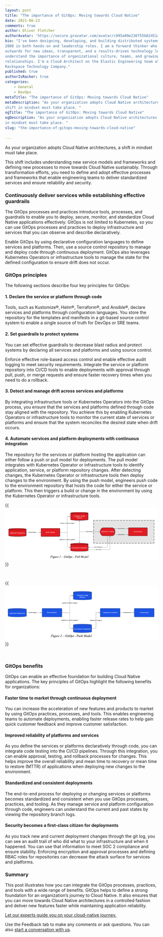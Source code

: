 ```yaml
---
layout: post
title: "The importance of GitOps: Moving towards Cloud Native"
date: 2021-06-23
comments: true
author: Oliver Fletcher
authorAvatar: 'https://secure.gravatar.com/avatar/c995a09e236f55b82451a9f8a6add9ad'
bio: "I've been designing, developing, and building distributed systems since
2008 in both hands-on and leadership roles. I am a forward thinker who looks
outwards for new ideas, transparent, and a results-driven technology leader. I
understand the importance of organizational culture, teams, and growing
relationships. I'm a Cloud Architect on the Elastic Engineering team at Onica, a
Rackspace Technology Company."
published: true
authorIsRacker: true
categories:
    - General
    - DevOps
metaTitle: "The importance of GitOps: Moving towards Cloud Native"
metaDescription: "As your organization adopts Cloud Native architectures, a
shift in mindset must take place. "
ogTitle: "The importance of GitOps: Moving towards Cloud Native"
ogDescription: "As your organization adopts Cloud Native architectures, a shift
in mindset must take place. "
slug: "the-importance-of-gitops-moving-towards-cloud-native"

---
```


As your organization adopts Cloud Native architectures, a shift in mindset must
take place.

<!--more-->

This shift includes understanding new service models and frameworks and defining
new processes to move towards Cloud Native sustainably. Through transformation
efforts, you need to define and adopt effective processes and frameworks that
enable engineering teams to deliver standardized services and ensure reliability
and security.

### Continuously deliver services while establishing effective guardrails

The GitOps processes and practices introduce tools, processes, and guardrails to
enable you to deploy, secure, monitor, and standardize Cloud Native applications
effectively. GitOps is not limited to Kubernetes, so you can use GitOps processes
and practices to deploy infrastructure and services that you can observe and
describe declaratively.

Enable GitOps by using declarative configuration languages to define services
and platforms. Then, use a source control repository to manage and deploy code
through continuous deployment. GitOps also leverages Kubernetes Operators or
infrastructure tools to manage the state for the defined configuration to
ensure drift does not occur.

### GitOps principles

The following sections describe four key principles for GitOps:

#### 1. Declare the service or platform through code

Tools, such as Kustomize&reg;, Helm&reg;, Terraform&reg;, and Ansible&reg;,
declare services and platforms through configuration languages. You store the
repository for the templates and manifests in a git-based source control system
to enable a single source of truth for DevOps or SRE teams.

#### 2. Set guardrails to protect systems

You can set effective guardrails to decrease blast radius and protect systems by
declaring all services and platforms and using source control.

Enforce effective role-based access control and enable effective audit logging
to meet security requirements. Integrate the service or platform repository into
CI/CD tools to enable deployments with approval through pull, push, or merge
requests and ensure faster recovery times when you need to do a rollback.

#### 3. Detect and manage drift across services and platforms

By integrating infrastructure tools or Kubernetes Operators into the GitOps
process, you ensure that the services and platforms defined through code stay
aligned with the repository. You achieve this by enabling Kubernetes Operators
or infrastructure tools to monitor the current state of services or platforms
and ensure that the system reconciles the desired state when drift occurs.

#### 4. Automate services and platform deployments with continuous integration

The repository for the services or platform hosting the application can either
follow a push or pull model for deployments. The pull model integrates with
Kubernetes Operator or infrastructure tools to identify application, service, or
platform repository changes. After detecting changes, the Kubernetes Operator or
infrastructure tools then deploy changes to the environment. By using the push
model, engineers push code to the environment repository that hosts the code for
either the service or platform. This then triggers a build or change in the
environment by using the Kubernetes Operator or infrastructure tools.

{{<img src="pull-model.png" title="" alt="">}}

</br>

{{<img src="push-model.png" title="" alt="">}}

</br>

### GitOps benefits

GitOps can enable an effective foundation for building Cloud Native applications.
The key principles of GitOps highlight the following benefits for organizations:

#### Faster time to market through continuous deployment

You can increase the acceleration of new features and products to market by using
GitOps practices, processes, and tools. This enables engineering teams to automate
deployments, enabling faster release rates to help gain quick customer feedback
and improve customer satisfaction.

#### Improved reliability of platforms and services

As you define the services or platforms declaratively through code, you can
integrate code testing into the CI/CD pipelines. Through this integration, you
can enable approval, testing, and rollback processes for changes. This
helps improve the overall reliability and mean time to recovery or mean time to
restore (MTTR) of applications when deploying new changes to the environment.

#### Standardized and consistent deployments

The end-to-end process for deploying or changing services or platforms becomes
standardized and consistent when you use GitOps processes, practices, and tooling.
As they manage service and platform configuration through code, engineers can
understand the current and past states by viewing the repository branch logs.

#### Security becomes a first-class citizen for deployments

As you track new and current deployment changes through the git log, you can see
an audit trail of who did what to your infrastructure and when it happened. You
can use that information to meet SOC 2 compliance and ensure stability. Enforcing
encryption and approval processes and defining RBAC roles for repositories can
decrease the attack surface for services and platforms.

### Summary

This post illustrates how you can integrate the GitOps processes, practices, and
tools with a wide range of benefits. GitOps helps to define a strong foundation
for an organization’s journey to Cloud Native. It also ensures that you can move
towards Cloud Native architectures in a controlled fashion and deliver new
features faster while maintaining application reliability.

<a class="cta red" id="cta" href="https://www.rackspace.com/hub/modern-cloud-applications">Let our experts guide you on your cloud-native journey.</a>

Use the Feedback tab to make any comments or ask questions. You can also
[start a conversation with us](https://www.rackspace.com/contact).
